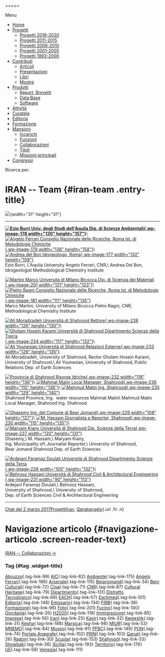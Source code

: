 


=====

 

Menu



-   [Home](index.html)
-   [Progetti](index.html)
    -   [Progetti 2016-2020](index86ea.html?page_id=388)
    -   [Progetti 2011-2015](indexea29.html?page_id=474)
    -   [Progetti 2006-2010](index9b8d.html?page_id=525)
    -   [Progetti 2001-2005](index3429.html?page_id=494)
    -   [Progetti 1993-2000](index5532.html?page_id=559)
-   [Contributi](index376e.html?cat=13)
    -   [Articoli](index305b.html?page_id=438)
    -   [Presentazioni](index3fd7.html?page_id=441)
    -   [Libri](indexb842.html?page_id=450)
    -   [Mostre](index85de.html?page_id=1066)
-   [Prodotti](indexb5e7.html?cat=15)
    -   [Report, Brevetti](indexfea7.html?page_id=1069)
    -   [Data Base](index7175.html?page_id=1072)
    -   [Software](index1a36.html?page_id=1075)
-   [Attività](index852a.html?page_id=410)
-   [Curatela](index5b3e.html?page_id=416)
-   [Editoria](index1597.html?page_id=419)
-   [Formazione](index7f00.html?page_id=422)
-   [Mansioni](index7fa5.html?cat=138)
    -   [Incarichi](indexfc67.html?page_id=1050)
    -   [Funzioni](index5cc7.html?page_id=1061)
    -   [Collaborazioni](index5edb.html?page_id=1083)
    -   [Titoli](indexa54c.html?page_id=1239)
    -   [Missioni principali](indexe97a.html?page_id=1804)
-   [Congressi](index9c1c.html?page_id=425)

Ricerca per:

IRAN -- Team {#iran-team .entry-title}
============

![](wp-content/uploads/2017/03/chimera-nera-150x150.png){width="31" height="31"}

  --------------------------------------------------------------------------------------------------------------------------------------------------------------------------------------------------------------------------------------------------------------------------------------- -------------------------------------------------------------------------------------------------------------------------------------------------------------------------------------------------------------------------------------------------------------------------------------------------------------- --------------------------------------------------------------------------------------------------------------------------------------------------------------------------------------------------------------------------------------------------------------------------
  **[![Ezio Burri Univ. degli Studi dell\'Aquila Dip. di Scienze Ambientali](../www.qanatproject.com/public/wp-content/uploads/Gruppo_Giordania_-Burri.jpg){.wp-image-178 width="130" height="157"}](../www.qanatproject.com/public/wp-content/uploads/Gruppo_Giordania_-Burri.jpg)**\    [![Angelo Ferrari Consiglio Nazionale delle Ricerche, Roma Ist. di Metodologie Chimiche](../www.qanatproject.com/public/wp-content/uploads/Gruppo_Giordania_-Ferrari-248x300.jpg){.wp-image-179 width="138" height="158"}](../www.qanatproject.com/public/wp-content/uploads/Gruppo_Giordania_-Ferrari.jpg)\   [![Andrea del Bon Idrogeologo, Roma](../www.qanatproject.com/public/wp-content/uploads/Gruppo_Giordania_-Andrea-254x300.jpg){.wp-image-177 width="132" height="159"}](../www.qanatproject.com/public/wp-content/uploads/Gruppo_Giordania_-Andrea.jpg)\
  Ezio Burri, L'Aquila University                                                                                                                                                                                                                                                         Angelo Ferrari, CNR,\                                                                                                                                                                                                                                                                                          Andrea Del Bon, Idrogeologist
                                                                                                                                                                                                                                                                                          Methodological Chemistry Institute

  [![Martini Marco Università di Milano Bicocca Dip. di Scienza dei Materiali](../www.qanatproject.com/public/wp-content/uploads/Gruppo_Iran_Martini.jpg){.wp-image-201 width="121" height="123"}](../www.qanatproject.com/public/wp-content/uploads/Gruppo_Iran_Martini.jpg)\             [![Pietro Ragni Consiglio Nazionale delle Ricerche, Roma Ist. di Metodologie Chimiche](../www.qanatproject.com/public/wp-content/uploads/Gruppo_Giordania_-Ragni.jpg){.wp-image-181 width="111" height="135"}](../www.qanatproject.com/public/wp-content/uploads/Gruppo_Giordania_-Ragni.jpg)\
  Marco Martini, University of Milano Bicocca                                                                                                                                                                                                                                             Pietro Ragni, CNR,\
                                                                                                                                                                                                                                                                                          Methodological Chemistry Institute

  [![Ali Moradzadeh Università di Shahrood Rettore](../www.qanatproject.com/public/wp-content/uploads/Gruppo_Iran_Rettore-283x300.jpg){.wp-image-238 width="126" height="130"}](../www.qanatproject.com/public/wp-content/uploads/Gruppo_Iran_Rettore.jpg)\                               [![Gholam Hosein Karami Università di Shahrood Dipartimento Scienze della Trerra](../www.qanatproject.com/public/wp-content/uploads/Gruppo_Iran_Karami-260x300.jpg){.wp-image-234 width="117" height="132"}](../www.qanatproject.com/public/wp-content/uploads/Gruppo_Iran_Karami.jpg)\                        [![Ali Younesian Università di Shahrood Relazioni Esterne](../www.qanatproject.com/public/wp-content/uploads/Gruppo_Iran_Jounessian-267x300.jpg){.wp-image-233 width="129" height="135"}](../www.qanatproject.com/public/wp-content/uploads/Gruppo_Iran_Jounessian.jpg)\
  Ali Moradzadeh, University of Shahrood, Rector                                                                                                                                                                                                                                          Gholam Hosein Karami,  University of Shahrood,\                                                                                                                                                                                                                                                                Ali Younesian, University of Shahrood, Public Relations
                                                                                                                                                                                                                                                                                          Dep. of Earth Sciences

  [![Provincia di Shahrood Risorse Idriche](../www.qanatproject.com/public/wp-content/uploads/Gruppo_Iran_Ingegnere_Servizio_Idrico-254x300.jpg){.wp-image-232 width="118" height="136"}](../www.qanatproject.com/public/wp-content/uploads/Gruppo_Iran_Ingegnere_Servizio_Idrico.jpg)\   [![Mahmat Matin Local Manager, Shahrood](../www.qanatproject.com/public/wp-content/uploads/Gruppo_Iran_Mahmud-248x300.jpg){.wp-image-236 width="115" height="138"}](../www.qanatproject.com/public/wp-content/uploads/Gruppo_Iran_Mahmud.jpg)\                                                                 [![Mahmud Matin Ing. Shahrood](../www.qanatproject.com/public/wp-content/uploads/Gruppo_Iran_Kave-2-252x300.jpg){.wp-image-235 width="129" height="140"}](../www.qanatproject.com/public/wp-content/uploads/Gruppo_Iran_Kave-2.jpg)\
  Shahrood Province, Ing.  water resources                                                                                                                                                                                                                                                Mahmat Matin\                                                                                                                                                                                                                                                                                                  Mahmud Matin\
                                                                                                                                                                                                                                                                                          Local Manager, Shahrood                                                                                                                                                                                                                                                                                        Ing. Shahrood

  [![Ghasemy Ing. del Comune di Bear Jomand](../www.qanatproject.com/public/wp-content/uploads/Gruppo_Iran_Ghasemy.jpg){.wp-image-229 width="108" height="127"}](../www.qanatproject.com/public/wp-content/uploads/Gruppo_Iran_Ghasemy.jpg)\                                              [![M. Hassam Giornalista e Reporter, Shahrood](../www.qanatproject.com/public/wp-content/uploads/Gruppo_Iran_Hassam-243x300.jpg){.wp-image-230 width="115" height="135"}](../www.qanatproject.com/public/wp-content/uploads/Gruppo_Iran_Hassam.jpg)\                                                           [![Maryam Kiany Università di Shahrood Dip. Scienze della Terra](../www.qanatproject.com/public/wp-content/uploads/Gruppo_Iran_-276x300.jpg){.wp-image-227 width="120" height="131"}](../www.qanatproject.com/public/wp-content/uploads/Gruppo_Iran_.jpg)\
  Ghasemy,\                                                                                                                                                                                                                                                                               M. Hassam,\                                                                                                                                                                                                                                                                                                    Maryam Kiany,\
  Ing. Municipality of\                                                                                                                                                                                                                                                                   Journalist Reporter,\                                                                                                                                                                                                                                                                                          University of Shahrood,\
  Bear Jomand                                                                                                                                                                                                                                                                             Shahrood                                                                                                                                                                                                                                                                                                       Dep. of Earth Sciences

  [![Ardejani Faramaz Doulati Università di Shahrood Dipartimento Scienze della Terra](../www.qanatproject.com/public/wp-content/uploads/Gruppo_Iran_Doulati.jpg){.wp-image-228 width="105" height="132"}](../www.qanatproject.com/public/wp-content/uploads/Gruppo_Iran_Doulati.jpg)\    [![Behrooz Hassani Università di Shahrood Civil & Architectural Engineering](../www.qanatproject.com/public/wp-content/uploads/Gruppo_Iran_Hassani.jpg){.wp-image-231 width="90" height="113"}](../www.qanatproject.com/public/wp-content/uploads/Gruppo_Iran_Hassani.jpg)\
  Ardejani Faramaz Doulati,\                                                                                                                                                                                                                                                              Behrooz Hassani,\
  University of Shahrood,\                                                                                                                                                                                                                                                                University of Shahrood,\
  Dep. of Earth Sciences                                                                                                                                                                                                                                                                  Civil & Architectural Engineering
  --------------------------------------------------------------------------------------------------------------------------------------------------------------------------------------------------------------------------------------------------------------------------------------- -------------------------------------------------------------------------------------------------------------------------------------------------------------------------------------------------------------------------------------------------------------------------------------------------------------- --------------------------------------------------------------------------------------------------------------------------------------------------------------------------------------------------------------------------------------------------------------------------

[Chat del 2 marzo 2017](indexcb89.html?p=204 "Permalink a IRAN – Team")[Progetti](index0b40.html?cat=9)[Iran](index4241.html?tag=iran), [Qanat](index339d.html?tag=qanat)[angelo](indexcd64.html?author=1 "Vedi tutti gli articoli di angelo"){.url .fn .n}

Navigazione articolo {#navigazione-articolo .screen-reader-text}
====================

[IRAN -- Collaborazioni →](indexd7c9.html?p=215)



### Tag {#tag .widget-title}

[Abruzzo](indexbf18.html?tag=abruzzo "2 argomenti"){.tag-link-99} [AIC](indexfd92.html?tag=aic "4 argomenti"){.tag-link-82} [Ambiente](indexa6a7.html?tag=ambiente "6 argomenti"){.tag-link-175} [Angelo Ferrari](indexdddd.html?tag=angelo-ferrari "22 argomenti"){.tag-link-186} [Arsenale](index6e38.html?tag=arsenale "2 argomenti"){.tag-link-115} [Bejarjomand](index93d3.html?tag=bejarjomand "1 argomento"){.tag-link-34} [Beni Culturali](index883e.html?tag=beni-culturali "14 argomenti"){.tag-link-72} [Cina](index26c3.html?tag=cina "2 argomenti"){.tag-link-71} [CNR](index47bd.html?tag=cnr "7 argomenti"){.tag-link-87} [Cultural Heritage](index49c7.html?tag=cultural-heritage "2 argomenti"){.tag-link-79} [Dipartimento](index79d6.html?tag=dipartimento "2 argomenti"){.tag-link-131} [Distretto Tecnologico](index057d.html?tag=distretto-tecnologico "2 argomenti"){.tag-link-69} [EACH](index42c8.html?tag=each "2 argomenti"){.tag-link-57} [Eachmed](indexcf6e.html?tag=eachmed "3 argomenti"){.tag-link-101} [Editoria](indexd50c.html?tag=editoria "1 argomento"){.tag-link-148} [Emissario](index7457.html?tag=emissario "4 argomenti"){.tag-link-134} [FIRB](index7342.html?tag=firb "3 argomenti"){.tag-link-38} [Formazione](index52c4.html?tag=formazione "3 argomenti"){.tag-link-96} [Foto](index2e63.html?tag=foto "2 argomenti"){.tag-link-201} [Fucino](index11b4.html?tag=fucino "5 argomenti"){.tag-link-100} [Giordania](index338b.html?tag=giordania "4 argomenti"){.tag-link-35} [H2020](index3914.html?tag=h2020 "10 argomenti"){.tag-link-119} [Immigrazione](index32ae.html?tag=immigrazione "4 argomenti"){.tag-link-85} [Imprese](index514c.html?tag=imprese "5 argomenti"){.tag-link-56} [Iran](index4241.html?tag=iran "5 argomenti"){.tag-link-25} [Kavir](index3aaa.html?tag=kavir "1 argomento"){.tag-link-32} [Kemeshk](index0773.html?tag=kemeshk "1 argomento"){.tag-link-31} [Kepha](index724b.html?tag=kepha "2 argomenti"){.tag-link-188} [Marsica](index6ce2.html?tag=marsica "5 argomenti"){.tag-link-98} [MIUR](index0aa1.html?tag=miur "3 argomenti"){.tag-link-53} [MNEMO](index7027.html?tag=mnemo "3 argomenti"){.tag-link-84} [Museo](index304a.html?tag=museo "2 argomenti"){.tag-link-91} [PFBC](indexc5dc.html?tag=pfbc "1 argomento"){.tag-link-149} [PON](index0011.html?tag=pon "4 argomenti"){.tag-link-74} [Portale Anagrafe](indexe42c.html?tag=portale-anagrafe "2 argomenti"){.tag-link-102} [PRIN](index9cf1.html?tag=prin "2 argomenti"){.tag-link-103} [Qanat](index339d.html?tag=qanat "6 argomenti"){.tag-link-26} [Radon](index68d2.html?tag=radon "3 argomenti"){.tag-link-30} [Scuola](index2953.html?tag=scuola "2 argomenti"){.tag-link-153} [Shahrood](index6549.html?tag=shahrood "2 argomenti"){.tag-link-33} [Showbak](indexde02.html?tag=showbak "4 argomenti"){.tag-link-36} [Sicilia](index4efa.html?tag=sicilia "2 argomenti"){.tag-link-193} [Territorio](indexfff4.html?tag=territorio "4 argomenti"){.tag-link-176} [UE](index3f45.html?tag=ue "12 argomenti"){.tag-link-58} [Venezia](index05f5.html?tag=venezia "8 argomenti"){.tag-link-111}
